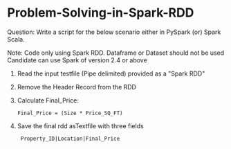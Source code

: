 # Problem-Solving-in-Spark-RDD

Question:
Write a script for the below scenario either in PySpark (or) Spark Scala. 

Note: 
Code only using Spark RDD. 
Dataframe or Dataset should not be used
Candidate can use Spark of version 2.4 or above

1. Read the input testfile (Pipe delimited) provided as a "Spark RDD" 

2. Remove the Header Record from the RDD

3. Calculate Final_Price:

       Final_Price = (Size * Price_SQ_FT)

4. Save the final rdd asTextfile with three fields

        Property_ID|Location|Final_Price
